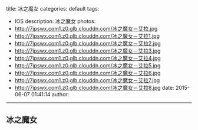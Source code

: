 title: 冰之魔女
categories: default
tags:
  - IOS
description: 冰之魔女
photos:
  - http://7jpswx.com1.z0.glb.clouddn.com/冰之魔女－艾拉.jpg
  - http://7jpswx.com1.z0.glb.clouddn.com/冰之魔女－艾拉1.jpg
  - http://7jpswx.com1.z0.glb.clouddn.com/冰之魔女－艾拉2.jpg
  - http://7jpswx.com1.z0.glb.clouddn.com/冰之魔女－艾拉3.jpg
  - http://7jpswx.com1.z0.glb.clouddn.com/冰之魔女－艾拉4.jpg
  - http://7jpswx.com1.z0.glb.clouddn.com/冰之魔女－艾拉5.jpg
  - http://7jpswx.com1.z0.glb.clouddn.com/冰之魔女－艾拉6.jpg
  - http://7jpswx.com1.z0.glb.clouddn.com/冰之魔女－艾拉7.jpg
  - http://7jpswx.com1.z0.glb.clouddn.com/冰之魔女－艾拉8.jpg
date: 2015-06-07 01:41:14
author:
---

## 冰之魔女